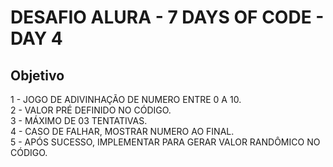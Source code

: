 # DESAFIO ALURA - 7 DAYS OF CODE - DAY 4

## Objetivo
1 - JOGO DE ADIVINHAÇÃO DE NUMERO ENTRE 0 A 10.<br>
2 - VALOR PRÉ DEFINIDO NO CÓDIGO.<br>
3 - MÁXIMO DE 03 TENTATIVAS.<br>
4 - CASO DE FALHAR, MOSTRAR NUMERO AO FINAL.<br>
5 - APÓS SUCESSO, IMPLEMENTAR PARA GERAR VALOR RANDÔMICO NO CÓDIGO.<br>

